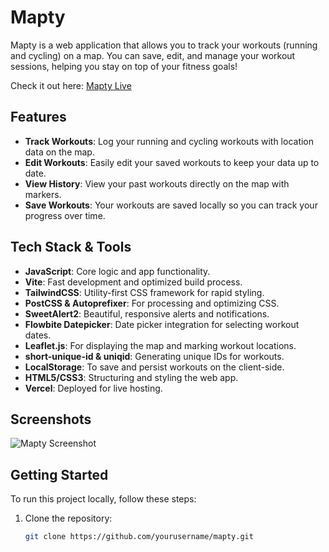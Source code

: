 # Mapty

Mapty is a web application that allows you to track your workouts (running and cycling) on a map. You can save, edit, and manage your workout sessions, helping you stay on top of your fitness goals!

Check it out here: [Mapty Live](https://mapty-livid.vercel.app/)

## Features

- **Track Workouts**: Log your running and cycling workouts with location data on the map.
- **Edit Workouts**: Easily edit your saved workouts to keep your data up to date.
- **View History**: View your past workouts directly on the map with markers.
- **Save Workouts**: Your workouts are saved locally so you can track your progress over time.

## Tech Stack & Tools

- **JavaScript**: Core logic and app functionality.
- **Vite**: Fast development and optimized build process.
- **TailwindCSS**: Utility-first CSS framework for rapid styling.
- **PostCSS & Autoprefixer**: For processing and optimizing CSS.
- **SweetAlert2**: Beautiful, responsive alerts and notifications.
- **Flowbite Datepicker**: Date picker integration for selecting workout dates.
- **Leaflet.js**: For displaying the map and marking workout locations.
- **short-unique-id & uniqid**: Generating unique IDs for workouts.
- **LocalStorage**: To save and persist workouts on the client-side.
- **HTML5/CSS3**: Structuring and styling the web app.
- **Vercel**: Deployed for live hosting.

## Screenshots

![Mapty Screenshot](url-to-screenshot)

## Getting Started

To run this project locally, follow these steps:

1. Clone the repository:
   ```bash
   git clone https://github.com/yourusername/mapty.git

